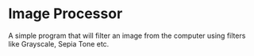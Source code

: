 # Image Processor
A simple program that will filter an image from the computer using filters like Grayscale, Sepia Tone etc. 
